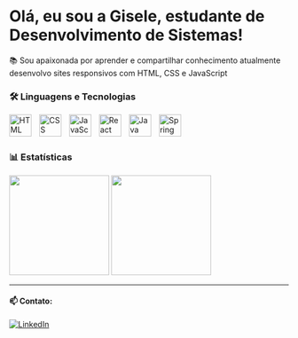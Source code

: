 # Olá, eu sou a Gisele, estudante de Desenvolvimento de Sistemas!
  
📚 Sou apaixonada por aprender e compartilhar conhecimento atualmente desenvolvo sites responsivos com HTML, CSS e JavaScript 

### 🛠️ Linguagens e Tecnologias

<p>
  <img src="https://cdn.jsdelivr.net/gh/devicons/devicon/icons/html5/html5-original.svg" height="40" alt="HTML" style="margin-right: 10px;" />
  <img src="https://cdn.jsdelivr.net/gh/devicons/devicon/icons/css3/css3-original.svg" height="40" alt="CSS" style="margin-right: 10px;" />
  <img src="https://cdn.jsdelivr.net/gh/devicons/devicon/icons/javascript/javascript-original.svg" height="40" alt="JavaScript" style="margin-right: 10px;" />
  <img src="https://cdn.jsdelivr.net/gh/devicons/devicon/icons/react/react-original.svg" height="40" alt="React" style="margin-right: 10px;" />
  <img src="https://cdn.jsdelivr.net/gh/devicons/devicon/icons/java/java-original.svg" height="40" alt="Java" style="margin-right: 10px;" />
  <img src="https://cdn.jsdelivr.net/gh/devicons/devicon/icons/spring/spring-original.svg" height="40" alt="Spring Boot" style="margin-right: 10px;" />
</p>

### 📊 Estatísticas

<div align="left">
  <img height="180em" src="https://github-readme-stats.vercel.app/api?username=Gisele-Santana98&show_icons=true&theme=dark&include_all_commits=true&count_private=true"/>
  <img height="180em" src="https://github-readme-stats.vercel.app/api/top-langs/?username=Gisele-Santana98&layout=compact&langs_count=7&theme=dark"/>
</div>

---

#### 📫 Contato:
[![LinkedIn](https://img.shields.io/badge/LinkedIn-blue?style=for-the-badge&logo=linkedin&logoColor=white)](https://www.linkedin.com/in/gisele-sousa98/)



